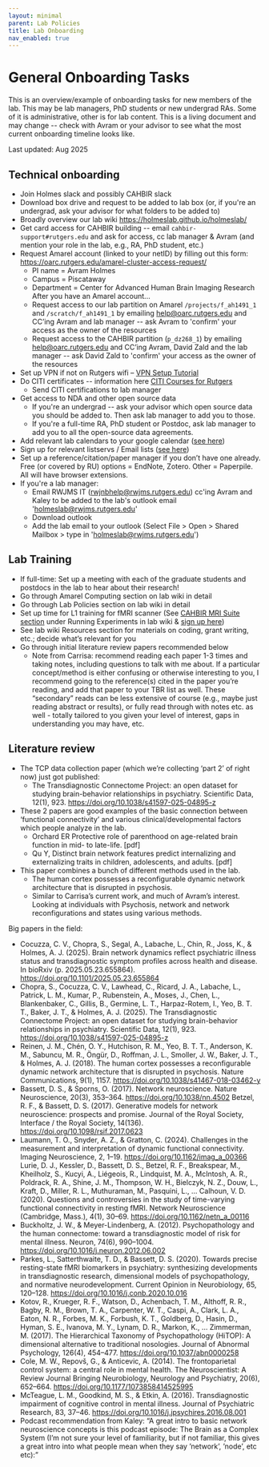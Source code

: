 ```yaml
---
layout: minimal
parent: Lab Policies
title: Lab Onboarding
nav_enabled: true
---
```


# General Onboarding Tasks
This is an overview/example of onboarding tasks for new members of the lab. This may be lab managers, PhD students or new undergrad RAs. Some of it is administrative, other is for lab content. This is a living document and may change -- check with Avram or your advisor to see what the most current onboarding timeline looks like.  

Last updated: Aug 2025

## Technical onboarding
- Join Holmes slack and possibly CAHBIR slack
- Download box drive and request to be added to lab box (or, if you're an undergrad, ask your advisor for what folders to be added to)
- Broadly overview our lab wiki https://holmeslab.github.io/holmeslab/
- Get card access for CAHBIR building -- email `cahbir-support#rutgers.edu` and ask for access, cc lab manager & Avram (and mention your role in the lab, e.g., RA, PhD student, etc.)
- Request Amarel account (linked to your netID) by filling out this form: https://oarc.rutgers.edu/amarel-cluster-access-request/
    - PI name = Avram Holmes
    - Campus = Piscataway
    - Department = Center for Advanced Human Brain Imaging Research
    After you have an Amarel account...
    - Request access to our lab partition on Amarel `/projects/f_ah1491_1` and `/scratch/f_ah1491_1` by emailing [help@oarc.rutgers.edu](mailto:help@oarc.rutgers.edu) and CC’ing Avram and lab manager -- ask Avram to 'confirm' your access as the owner of the resources
    - Request access to the CAHBIR partition (`p_dz268_1`) by emailing [help@oarc.rutgers.edu](mailto:help@oarc.rutgers.edu) and CC’ing Avram, David Zald and the lab manager -- ask David Zald to 'confirm' your access as the owner of the resources
- Set up VPN if not on Rutgers wifi – [VPN Setup Tutorial](https://holmeslab.github.io/holmeslab/docs/Amarel/rutgers-vpn/)
- Do CITI certificates -- information here [CITI Courses for Rutgers](https://holmeslab.github.io/holmeslab/docs/Admin/citi/) 
    - Send CITI certifications to lab manager
- Get access to NDA and other open source data 
    - If you're an undergrad -- ask your advisor which open source data you should be added to. Then ask lab manager to add you to those.
    - If you're a full-time RA, PhD student or Postdoc, ask lab manager to add you to all the open-source data agreements.
- Add relevant lab calendars to your google calendar ([see here](https://holmeslab.github.io/holmeslab/docs/Policies/software-we-use/#shared-calendars-google-calendar))
- Sign up for relevant listservs / Email lists ([see here](https://holmeslab.github.io/holmeslab/docs/Policies/software-we-use/#shared-calendars-google-calendar))
- Set up a reference/citation/paper manager if you don’t have one already. Free (or covered by RU) options = EndNote, Zotero. Other = Paperpile. All will have browser extensions.
- If you're a lab manager:
    - Email RWJMS IT ([rwjnbhelp@rwjms.rutgers.edu](mailto:rwjnbhelp@rwjms.rutgers.edu)) cc'ing Avram and Kaley to be added to the lab's outlook email 'holmeslab@rwjms.rutgers.edu'
    - Download outlook
    - Add the lab email to your outlook (Select File > Open > Shared Mailbox > type in 'holmeslab@rwjms.rutgers.edu')


## Lab Training
- If full-time: Set up a meeting with each of the graduate students and postdocs in the lab to hear about their research!
- Go through Amarel Computing section on lab wiki in detail 
- Go through Lab Policies section on lab wiki in detail 
- Set up time for L1 training for fMRI scanner (See [CAHBIR MRI Suite section](https://holmeslab.github.io/holmeslab/docs/Experiments/mri/) under Running Experiments in lab wiki & [sign up here](https://sites.rutgers.edu/cahbir/level-1-training-signups-open/))
- See lab wiki Resources section for materials on coding, grant writing, etc.; decide what’s relevant for you
- Go through initial literature review papers recommended below
    - Note from Carrisa: recommend reading each paper 1-3 times and taking notes, including questions to talk with me about. If a particular concept/method is either confusing or otherwise interesting to you, I recommend going to the reference(s) cited in the paper you’re reading, and add that paper to your TBR list as well. These “secondary” reads can be less extensive of course (e.g., maybe just reading abstract or results), or fully read through with notes etc. as well - totally tailored to you given your level of interest, gaps in understanding you may have, etc. 

## Literature review 
- The TCP data collection paper (which we’re collecting ‘part 2’ of right now) just got published:
    - The Transdiagnostic Connectome Project: an open dataset for studying brain-behavior relationships in psychiatry. Scientific Data, 12(1), 923. https://doi.org/10.1038/s41597-025-04895-z 
- These 2 papers are good examples of the basic connection between ‘functional connectivity’ and various clinical/developmental factors which people analyze in the lab.
    - Orchard ER Protective role of parenthood on age-related brain function in mid- to late-life.  [pdf]
    - Qu Y, Distinct brain network features predict internalizing and externalizing traits in children, adolescents, and adults.  [pdf]
- This paper combines a bunch of different methods used in the lab. 
    - The human cortex possesses a reconfigurable dynamic network architecture that is disrupted in psychosis. 
    - Similar to Carrisa’s current work, and much of Avram’s interest. Looking at individuals with Psychosis, network and network reconfigurations and states using various methods.



Big papers in the field:




- Cocuzza, C. V., Chopra, S., Segal, A., Labache, L., Chin, R., Joss, K., & Holmes, A. J. (2025). Brain network dynamics reflect psychiatric illness status and transdiagnostic symptom profiles across health and disease. In bioRxiv (p. 2025.05.23.655864). https://doi.org/10.1101/2025.05.23.655864 
- Chopra, S., Cocuzza, C. V., Lawhead, C., Ricard, J. A., Labache, L., Patrick, L. M., Kumar, P., Rubenstein, A., Moses, J., Chen, L., Blankenbaker, C., Gillis, B., Germine, L. T., Harpaz-Rotem, I., Yeo, B. T. T., Baker, J. T., & Holmes, A. J. (2025). The Transdiagnostic Connectome Project: an open dataset for studying brain-behavior relationships in psychiatry. Scientific Data, 12(1), 923. https://doi.org/10.1038/s41597-025-04895-z 
- Reinen, J. M., Chén, O. Y., Hutchison, R. M., Yeo, B. T. T., Anderson, K. M., Sabuncu, M. R., Öngür, D., Roffman, J. L., Smoller, J. W., Baker, J. T., & Holmes, A. J. (2018). The human cortex possesses a reconfigurable dynamic network architecture that is disrupted in psychosis. Nature Communications, 9(1), 1157. https://doi.org/10.1038/s41467-018-03462-y 
- Bassett, D. S., & Sporns, O. (2017). Network neuroscience. Nature Neuroscience, 20(3), 353–364. https://doi.org/10.1038/nn.4502 
Betzel, R. F., & Bassett, D. S. (2017). Generative models for network neuroscience: prospects and promise. Journal of the Royal Society, Interface / the Royal Society, 14(136). https://doi.org/10.1098/rsif.2017.0623 
- Laumann, T. O., Snyder, A. Z., & Gratton, C. (2024). Challenges in the measurement and interpretation of dynamic functional connectivity. Imaging Neuroscience, 2, 1–19. https://doi.org/10.1162/imag_a_00366 
Lurie, D. J., Kessler, D., Bassett, D. S., Betzel, R. F., Breakspear, M., Kheilholz, S., Kucyi, A., Liégeois, R., Lindquist, M. A., McIntosh, A. R., Poldrack, R. A., Shine, J. M., Thompson, W. H., Bielczyk, N. Z., Douw, L., Kraft, D., Miller, R. L., Muthuraman, M., Pasquini, L., … Calhoun, V. D. (2020). Questions and controversies in the study of time-varying functional connectivity in resting fMRI. Network Neuroscience (Cambridge, Mass.), 4(1), 30–69. https://doi.org/10.1162/netn_a_00116 
- Buckholtz, J. W., & Meyer-Lindenberg, A. (2012). Psychopathology and the human connectome: toward a transdiagnostic model of risk for mental illness. Neuron, 74(6), 990–1004. https://doi.org/10.1016/j.neuron.2012.06.002 
- Parkes, L., Satterthwaite, T. D., & Bassett, D. S. (2020). Towards precise resting-state fMRI biomarkers in psychiatry: synthesizing developments in transdiagnostic research, dimensional models of psychopathology, and normative neurodevelopment. Current Opinion in Neurobiology, 65, 120–128. https://doi.org/10.1016/j.conb.2020.10.016 
- Kotov, R., Krueger, R. F., Watson, D., Achenbach, T. M., Althoff, R. R., Bagby, R. M., Brown, T. A., Carpenter, W. T., Caspi, A., Clark, L. A., Eaton, N. R., Forbes, M. K., Forbush, K. T., Goldberg, D., Hasin, D., Hyman, S. E., Ivanova, M. Y., Lynam, D. R., Markon, K., … Zimmerman, M. (2017). The Hierarchical Taxonomy of Psychopathology (HiTOP): A dimensional alternative to traditional nosologies. Journal of Abnormal Psychology, 126(4), 454–477. https://doi.org/10.1037/abn0000258 
- Cole, M. W., Repovš, G., & Anticevic, A. (2014). The frontoparietal control system: a central role in mental health. The Neuroscientist: A Review Journal Bringing Neurobiology, Neurology and Psychiatry, 20(6), 652–664. https://doi.org/10.1177/1073858414525995 
- McTeague, L. M., Goodkind, M. S., & Etkin, A. (2016). Transdiagnostic impairment of cognitive control in mental illness. Journal of Psychiatric Research, 83, 37–46. https://doi.org/10.1016/j.jpsychires.2016.08.001 
- Podcast recommendation from Kaley: “A great intro to basic network neuroscience concepts is this podcast episode: The Brain as a Complex System (I’m not sure your level of familiarity, but if not familiar, this gives a great intro into what people mean when they say ’network’, ’node’, etc etc):”